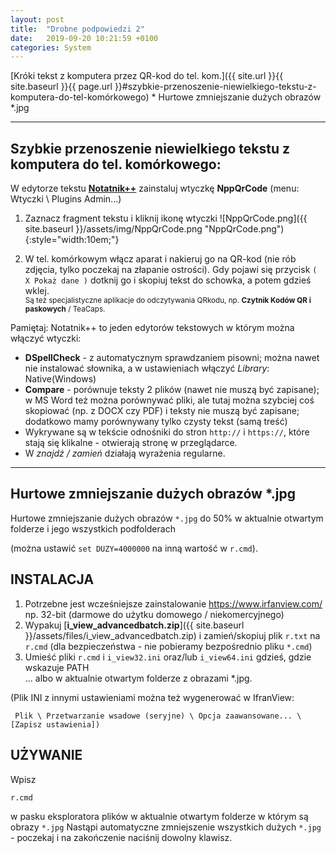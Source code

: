```yaml
---
layout: post
title:  "Drobne podpowiedzi 2"
date:   2019-09-20 10:21:59 +0100
categories: System
---
```


[Króki tekst z komputera przez QR-kod do tel. kom.]({{ site.url }}{{ site.baseurl }}{{ page.url }}#szybkie-przenoszenie-niewielkiego-tekstu-z-komputera-do-tel-komórkowego) * Hurtowe zmniejszanie dużych obrazów *.jpg

----
## Szybkie przenoszenie niewielkiego tekstu z komputera do tel. komórkowego:

W edytorze tekstu [**Notatnik++**](https://notepad-plus-plus.org/downloads/) zainstaluj wtyczkę **NppQrCode** (menu: Wtyczki \ Plugins Admin...)

1. Zaznacz fragment tekstu i kliknij ikonę wtyczki ![NppQrCode.png]({{ site.baseurl }}/assets/img/NppQrCode.png "NppQrCode.png"){:style="width:10em;"}
 
2. W tel. komórkowym włącz aparat i nakieruj go na QR-kod (nie rób zdjęcia, tylko poczekaj na złapanie ostrości). Gdy pojawi się przycisk `( X Pokaż dane )` dotknij go i skopiuj tekst do schowka, a potem gdzieś wklej.  
<small>Są też specjalistyczne aplikacje do odczytywania QRkodu, np. **Czytnik Kodów QR i paskowych** / TeaCaps.</small>

Pamiętaj: Notatnik++ to jeden edytorów tekstowych w którym można włączyć wtyczki:
* **DSpellCheck** - z automatycznym sprawdzaniem pisowni; można nawet nie instalować słownika, a w ustawieniach włączyć _Library_: Native(Windows)
* **Compare** - porównuje teksty 2 plików (nawet nie muszą być zapisane); w MS Word też można porównywać pliki, ale tutaj można szybciej coś skopiować (np. z DOCX czy PDF) i teksty nie muszą być zapisane; dodatkowo mamy porównywany tylko czysty tekst (samą treść)
* Wykrywane są w tekście odnośniki do stron `http://` i `https://`, które stają się klikalne - otwierają stronę w przeglądarce.
* W _znajdź / zamień_ działają wyrażenia regularne.





- - - -

## Hurtowe zmniejszanie dużych obrazów *.jpg

Hurtowe zmniejszanie dużych obrazów `*.jpg` do 50%
w aktualnie otwartym folderze i  jego wszystkich podfolderach

(można ustawić `set DUZY=4000000` na inną wartość w `r.cmd`).

INSTALACJA
-------------------
1. Potrzebne jest wcześniejsze zainstalowanie https://www.irfanview.com/ np. 32-bit (darmowe do użytku domowego / niekomercyjnego)
2. Wypakuj [**i_view_advancedbatch.zip**]({{ site.baseurl }}/assets/files/i_view_advancedbatch.zip) i zamień/skopiuj plik `r.txt` na `r.cmd` (dla bezpieczeństwa - nie pobieramy bezpośrednio pliku `*.cmd`)
3. Umieść pliki `r.cmd` i `i_view32.ini` oraz/lub `i_view64.ini` gdzieś, gdzie wskazuje PATH  
 ... albo w aktualnie otwartym folderze z obrazami *.jpg.

(Plik INI z innymi ustawieniami można też wygenerować w IfranView:

     Plik \ Przetwarzanie wsadowe (seryjne) \ Opcja zaawansowane... \ [Zapisz ustawienia])

UŻYWANIE
-------------------
Wpisz

    r.cmd

w pasku eksploratora plików w aktualnie otwartym folderze w którym są obrazy `*.jpg`
Nastąpi automatyczne zmniejszenie wszystkich dużych `*.jpg` - poczekaj i na zakończenie naciśnij dowolny klawisz.

